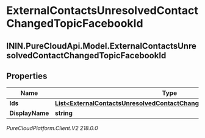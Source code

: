 # ExternalContactsUnresolvedContactChangedTopicFacebookId

## ININ.PureCloudApi.Model.ExternalContactsUnresolvedContactChangedTopicFacebookId

## Properties

|Name | Type | Description | Notes|
|------------ | ------------- | ------------- | -------------|
| **Ids** | [**List&lt;ExternalContactsUnresolvedContactChangedTopicFacebookScopedId&gt;**](ExternalContactsUnresolvedContactChangedTopicFacebookScopedId) |  | [optional] |
| **DisplayName** | **string** |  | [optional] |



_PureCloudPlatform.Client.V2 218.0.0_
